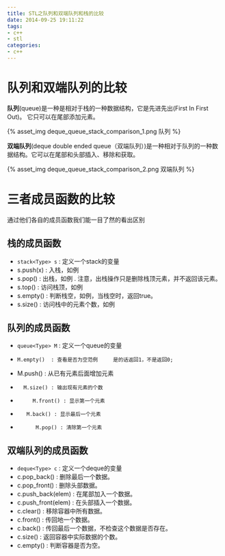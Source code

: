 ```yaml
---
title: STL之队列和双端队列和栈的比较
date: 2014-09-25 19:11:22
tags:
- c++
- stl
categories:
- c++
---
```


# 队列和双端队列的比较

**队列**(queue)是一种是相对于栈的一种数据结构，它是先进先出(First In First Out)。
它只可以在尾部添加元素。

{% asset_img deque_queue_stack_comparison_1.png 队列 %}

**双端队列**(deque double ended queue（双端队列）)是一种相对于队列的一种数据结构。它可以在尾部和头部插入、移除和获取。

{% asset_img deque_queue_stack_comparison_2.png 双端队列 %}

# 三者成员函数的比较

通过他们各自的成员函数我们能一目了然的看出区别


## 栈的成员函数

-  `stack<Type> s` : 定义一个stack的变量 
-  s.push(x) : 入栈，如例  
-  s.pop() : 出栈，如例 . 注意，出栈操作只是删除栈顶元素，并不返回该元素。 
-  s.top() : 访问栈顶，如例  
-  s.empty() : 判断栈空，如例，当栈空时，返回true。  
-  s.size() : 访问栈中的元素个数，如例  


## 队列的成员函数

-    `queue<Type> M` : 定义一个queue的变量    
-     M.empty()  : 查看是否为空范例     是的话返回1，不是返回0;   
-  M.push() : 从已有元素后面增加元素 
-       M.size() : 输出现有元素的个数    
-          M.front() : 显示第一个元素       
-        M.back() : 显示最后一个元素      
-           M.pop() : 清除第一个元素      


## 双端队列的成员函数

- `deque<Type> c` : 	定义一个deque的变量
- c.pop_back()    :    删除最后一个数据。
- c.pop_front()     :   删除头部数据。
- c.push_back(elem) :  在尾部加入一个数据。
- c.push_front(elem)  : 在头部插入一个数据。
- c.clear()       :     移除容器中所有数据。
- c.front()       :     传回地一个数据。
- c.back()       :     传回最后一个数据，不检查这个数据是否存在。
- c.size()       :      返回容器中实际数据的个数。
- c.empty()      :     判断容器是否为空。